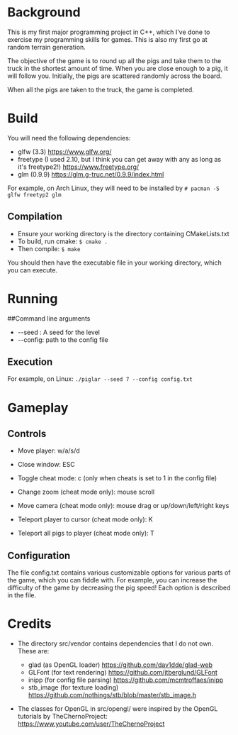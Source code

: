 # Background
This is my first major programming project in C++, which I've done to exercise my programming skills for games. This is also my first go at random terrain generation.

The objective of the game is to round up all the pigs and take them to the truck in the shortest amount of time. When you are close enough to a pig, it will follow you. Initially, the pigs are scattered randomly across the board.

When all the pigs are taken to the truck, the game is completed.

# Build

You will need the following dependencies:
* glfw (3.3) <https://www.glfw.org/>
* freetype (I used 2.10, but I think you can get away with any as long as it's freetype2!) <https://www.freetype.org/>
* glm (0.9.9) <https://glm.g-truc.net/0.9.9/index.html>

For example, on Arch Linux, they will need to be installed by
`# pacman -S glfw freetyp2 glm`

## Compilation
* Ensure your working directory is the directory containing CMakeLists.txt
* To build, run cmake:
`$ cmake .`
* Then compile:
`$ make`

You should then have the executable file in your working directory, which you can execute.

# Running

##Command line arguments
* --seed : A seed for the level
* --config: path to the config file

## Execution

For example, on Linux:
`./piglar --seed 7 --config config.txt`

# Gameplay
## Controls

* Move player: w/a/s/d
* Close window: ESC

* Toggle cheat mode: c (only when cheats is set to 1 in the config file)
* Change zoom (cheat mode only): mouse scroll
* Move camera  (cheat mode only): mouse drag or up/down/left/right keys
* Teleport player to cursor (cheat mode only): K
* Teleport all pigs to player (cheat mode only): T

## Configuration

The file config.txt contains various customizable options for various parts of the game, which you can fiddle with. For example, you can increase the difficulty of the game by decreasing the pig speed!
Each option is described in the file.

# Credits
* The directory src/vendor contains dependencies that I do not own. These are:
  * glad (as OpenGL loader) <https://github.com/dav1dde/glad-web>
  * GLFont (for text rendering) <https://github.com/jtberglund/GLFont>
  * inipp (for config file parsing) <https://github.com/mcmtroffaes/inipp>
  * stb_image (for texture loading) <https://github.com/nothings/stb/blob/master/stb_image.h>
  
* The classes for OpenGL in src/opengl/ were inspired by the OpenGL tutorials by TheChernoProject:
  <https://www.youtube.com/user/TheChernoProject>
